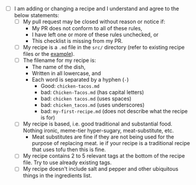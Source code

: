 - [ ] I am adding or changing a recipe and I understand and agree to the below
  statements:
    - [ ] My pull request may be closed without reason or notice if:
        - My PR does not conform to all of these rules,
        - I have left one or more of these rules unchecked, or
        - This checklist is missing from my PR.
    - [ ] My recipe is a `.md` file in the `src/` directory (refer to existing
      recipe files or the [example](example.md)).
    - [ ] The filename for my recipe is:
        - The name of the dish,
        - Written in all lowercase, and
        - Each word is separated by a hyphen (`-`)
            - Good: `chicken-tacos.md`
            - bad: `Chicken-Tacos.md` (has capital letters)
            - bad: `chicken tacos.md` (uses spaces)
            - bad: `chicken_tacos.md` (uses underscores)
            - bad: `my-first-recipe.md` (does not describe what the recipe is for)
    - [ ] My recipe is based, i.e. good traditional and substantial food.
      Nothing ironic, meme-tier hyper-sugary, meat-substitute, etc.
        - Meat substitutes are fine if they are not being used for the purpose
          of replacing meat. ie if your recipe is a traditional recipe that uses
          tofu then this is fine.
    - [ ] My recipe contains 2 to 5 relevant tags at the bottom of the recipe
      file. Try to use already existing tags.
    - [ ] My recipe doesn't include salt and pepper and other ubiquitous things
      in the ingredients list.
